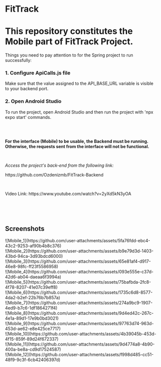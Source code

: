 # FitTrack

<h1>This repository constitutes the Mobile part of FitTrack Project.</h1>


<p>Things you need to pay attention to for the Spring project to run successfully:</p>

<h3>1. Configure ApiCalls.js file</h3>

<p>Make sure that the value assigned to the API_BASE_URL variable is visible to your backend port.</p>

<h3>2. Open Android Studio</h3>
<p>To run the project, open Android Studio and then run the project with 'npx expo start' commands.</p>

<br><br>
<p><b>For the interface (Mobile) to be usable, the Backend must be running. Otherwise, the requests sent from the interface will not be functional.</b></p>
<br>
<p><i>Access the project's back-end from the following link:</i></p>
<p>https://github.com/Ozdenizmb/FitTrack-Backend</p>
<br>
<p>Video Link: https://www.youtube.com/watch?v=2yXd5kN3yOA</p>

<br><br><br>
<h2>Screenshots</h2>
![Mobile_1](https://github.com/user-attachments/assets/5fa76fdd-ebc4-43c2-9253-af90b4b8c376)<br>
![Mobile_2](https://github.com/user-attachments/assets/b9e79d3d-1403-43bd-94ca-3d93bdcd6000)<br>
![Mobile_3](https://github.com/user-attachments/assets/65e81af4-d917-46e8-98fc-ff23f5586958)<br>
![Mobile_4](https://github.com/user-attachments/assets/093e555e-c37d-42d6-ab04-daeaa6f3994a)<br>
![Mobile_5](https://github.com/user-attachments/assets/75bafbda-2fc8-4f78-8207-41e07c39eff8)<br>
![Mobile_6](https://github.com/user-attachments/assets/1735c6d8-8577-4da2-b2ef-22b76b7b857a)<br>
![Mobile_7](https://github.com/user-attachments/assets/274a9bc9-1907-4ed9-b7c6-1df1864271f4)<br>
![Mobile_8](https://github.com/user-attachments/assets/9d4ed42c-267c-4e1a-89d1-17e9b0bd3021)<br>
![Mobile_9](https://github.com/user-attachments/assets/97763d74-963d-453d-ae62-e8e425ce7717)<br>
![Mobile_10](https://github.com/user-attachments/assets/4b39045b-453d-4f15-859f-89d24f672337)<br>
![Mobile_11](https://github.com/user-attachments/assets/9d4774a8-4b90-400a-be8a-cd9d17524587)<br>
![Mobile_12](https://github.com/user-attachments/assets/f998d485-cc51-48f9-9c3f-6cb42406397d)<br>

